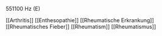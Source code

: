 551100 Hz (E)

[[Arthritis]]
[[Enthesopathie]]
[[Rheumatische Erkrankung]]
[[Rheumatisches Fieber]]
[[Rheumatism]]
[[Rheumatismus]]